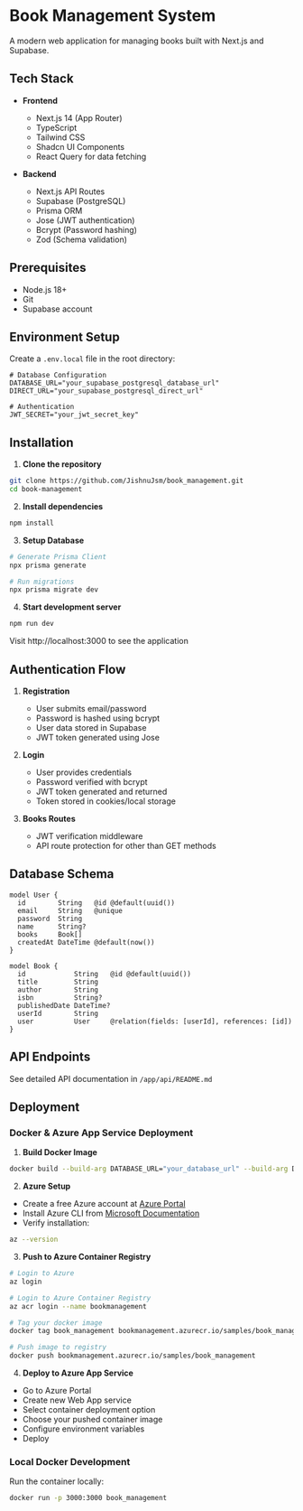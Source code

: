 # Book Management System

A modern web application for managing books built with Next.js and Supabase.

## Tech Stack

- **Frontend**
  - Next.js 14 (App Router)
  - TypeScript
  - Tailwind CSS
  - Shadcn UI Components
  - React Query for data fetching

- **Backend**
  - Next.js API Routes
  - Supabase (PostgreSQL)
  - Prisma ORM
  - Jose (JWT authentication)
  - Bcrypt (Password hashing)
  - Zod (Schema validation)

## Prerequisites

- Node.js 18+
- Git
- Supabase account

## Environment Setup

Create a `.env.local` file in the root directory:

```env
# Database Configuration
DATABASE_URL="your_supabase_postgresql_database_url"
DIRECT_URL="your_supabase_postgresql_direct_url"

# Authentication
JWT_SECRET="your_jwt_secret_key"
```

## Installation

1. **Clone the repository**
```bash
git clone https://github.com/JishnuJsm/book_management.git
cd book-management
```

2. **Install dependencies**
```bash
npm install
```

3. **Setup Database**
```bash
# Generate Prisma Client
npx prisma generate

# Run migrations
npx prisma migrate dev
```

4. **Start development server**
```bash
npm run dev
```

Visit http://localhost:3000 to see the application

## Authentication Flow

1. **Registration**
   - User submits email/password
   - Password is hashed using bcrypt
   - User data stored in Supabase
   - JWT token generated using Jose

2. **Login**
   - User provides credentials
   - Password verified with bcrypt
   - JWT token generated and returned
   - Token stored in cookies/local storage

3. **Books Routes**
   - JWT verification middleware
   - API route protection for other than GET methods

## Database Schema

```prisma
model User {
  id        String   @id @default(uuid())
  email     String   @unique
  password  String
  name      String?
  books     Book[]
  createdAt DateTime @default(now())
}

model Book {
  id            String   @id @default(uuid())
  title         String
  author        String
  isbn          String?
  publishedDate DateTime?
  userId        String
  user          User     @relation(fields: [userId], references: [id])
}
```

## API Endpoints

See detailed API documentation in `/app/api/README.md`

## Deployment

### Docker & Azure App Service Deployment

1. **Build Docker Image**
```bash
docker build --build-arg DATABASE_URL="your_database_url" --build-arg DIRECT_URL="your_direct_url" -t book_management .
```

2. **Azure Setup**
- Create a free Azure account at [Azure Portal](https://azure.microsoft.com/en-in/free/apps/search/)
- Install Azure CLI from [Microsoft Documentation](https://docs.microsoft.com/en-us/cli/azure/install-azure-cli)
- Verify installation:
```bash
az --version
```

3. **Push to Azure Container Registry**
```bash
# Login to Azure
az login

# Login to Azure Container Registry
az acr login --name bookmanagement

# Tag your docker image
docker tag book_management bookmanagement.azurecr.io/samples/book_management

# Push image to registry
docker push bookmanagement.azurecr.io/samples/book_management
```

4. **Deploy to Azure App Service**
- Go to Azure Portal
- Create new Web App service
- Select container deployment option
- Choose your pushed container image
- Configure environment variables
- Deploy

### Local Docker Development

Run the container locally:
```bash
docker run -p 3000:3000 book_management
```
